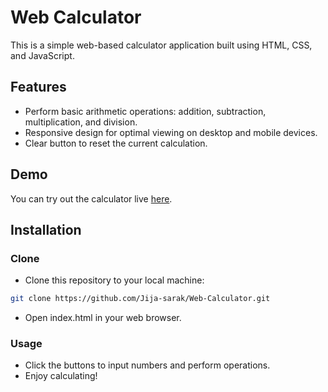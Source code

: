 # Web Calculator

This is a simple web-based calculator application built using HTML, CSS, and JavaScript.

## Features

- Perform basic arithmetic operations: addition, subtraction, multiplication, and division.
- Responsive design for optimal viewing on desktop and mobile devices.
- Clear button to reset the current calculation.

## Demo

You can try out the calculator live [here](https://jija-sarak.github.io/Web-Calculator/).

## Installation

### Clone

- Clone this repository to your local machine:

```bash
git clone https://github.com/Jija-sarak/Web-Calculator.git

```
- Open index.html in your web browser.


### Usage
- Click the buttons to input numbers and perform operations.
- Enjoy calculating!
